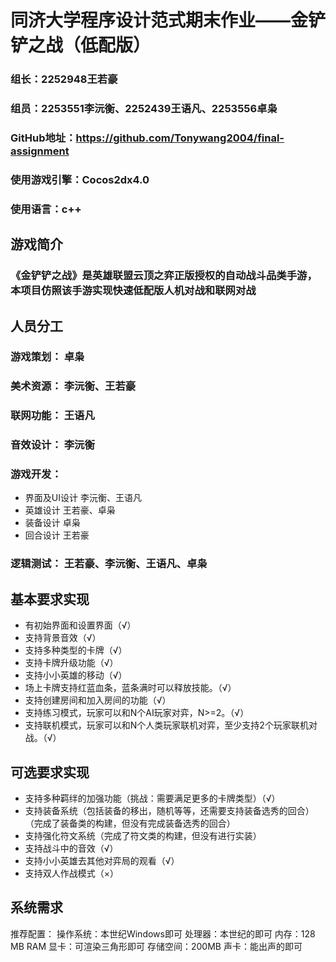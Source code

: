 # 同济大学程序设计范式期末作业——金铲铲之战（低配版）
### 组长：2252948王若豪  
### 组员：2253551李沅衡、2252439王语凡、2253556卓枭  
### GitHub地址：<https://github.com/Tonywang2004/final-assignment>  
### 使用游戏引擎：Cocos2dx4.0  
### 使用语言：c++  
## 游戏简介  
### 《金铲铲之战》是英雄联盟云顶之弈正版授权的自动战斗品类手游，本项目仿照该手游实现快速低配版人机对战和联网对战
## 人员分工
### **游戏策划：** 卓枭  
### **美术资源：** 李沅衡、王若豪  
### **联网功能：** 王语凡  
### **音效设计：** 李沅衡
### **游戏开发：** 
- 界面及UI设计 李沅衡、王语凡 
- 英雄设计 王若豪、卓枭 
- 装备设计 卓枭
- 回合设计 王若豪
### **逻辑测试：** 王若豪、李沅衡、王语凡、卓枭  
## 基本要求实现  
- 有初始界⾯和设置界⾯（√）  
- ⽀持背景⾳效（√）  
- ⽀持多种类型的卡牌（√）  
- ⽀持卡牌升级功能（√）  
- ⽀持⼩⼩英雄的移动（√）  
- 场上卡牌⽀持红蓝⾎条，蓝条满时可以释放技能。（√）  
- ⽀持创建房间和加⼊房间的功能（√）  
- ⽀持练习模式，玩家可以和N个AI玩家对弈，N>=2。（√）  
- ⽀持联机模式，玩家可以和N个⼈类玩家联机对弈，⾄少⽀持2个玩家联机对战。（√）
## 可选要求实现
- ⽀持多种羁绊的加强功能（挑战：需要满⾜更多的卡牌类型）（√）  
- ⽀持装备系统（包括装备的移出，随机等等，还需要⽀持装备选秀的回合）（完成了装备类的构建，但没有完成装备选秀的回合）  
- ⽀持强化符⽂系统（完成了符文类的构建，但没有进行实装）  
- ⽀持战⽃中的⾳效（√）  
- ⽀持⼩⼩英雄去其他对弈局的观看（√）  
- ⽀持双⼈作战模式（×）
## 系统需求
推荐配置：
操作系统：本世纪Windows即可
处理器：本世纪的即可
内存：128 MB RAM
显卡：可渲染三角形即可
存储空间：200MB
声卡：能出声的即可
